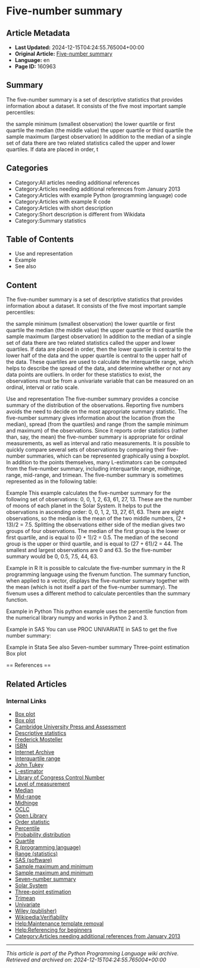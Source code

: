 # Five-number summary

## Article Metadata

- **Last Updated:** 2024-12-15T04:24:55.765004+00:00
- **Original Article:** [Five-number summary](https://en.wikipedia.org/wiki/Five-number_summary)
- **Language:** en
- **Page ID:** 160963

## Summary

The five-number summary is a set of descriptive statistics that provides information about a dataset. It consists of the five most important sample percentiles:

the sample minimum (smallest observation)
the lower quartile or first quartile
the median (the middle value)
the upper quartile or third quartile
the sample maximum (largest observation)
In addition to the median of a single set of data there are two related statistics called the upper and lower quartiles. If data are placed in order, t

## Categories

- Category:All articles needing additional references
- Category:Articles needing additional references from January 2013
- Category:Articles with example Python (programming language) code
- Category:Articles with example R code
- Category:Articles with short description
- Category:Short description is different from Wikidata
- Category:Summary statistics

## Table of Contents

- Use and representation
- Example
- See also

## Content

The five-number summary is a set of descriptive statistics that provides information about a dataset. It consists of the five most important sample percentiles:

the sample minimum (smallest observation)
the lower quartile or first quartile
the median (the middle value)
the upper quartile or third quartile
the sample maximum (largest observation)
In addition to the median of a single set of data there are two related statistics called the upper and lower quartiles. If data are placed in order, then the lower quartile is central to the lower half of the data and the upper quartile is central to the upper half of the data. These quartiles are used to calculate the interquartile range, which helps to describe the spread of the data, and determine whether or not any data points are outliers.
In order for these statistics to exist, the observations must be from a univariate variable that can be measured on an ordinal, interval or ratio scale.

Use and representation
The five-number summary provides a concise summary of the distribution of the observations. Reporting five numbers avoids the need to decide on the most appropriate summary statistic. The five-number summary gives information about the location (from the median), spread (from the quartiles) and range (from the sample minimum and maximum) of the observations. Since it reports order statistics (rather than, say, the mean) the five-number summary is appropriate for ordinal measurements, as well as interval and ratio measurements.
It is possible to quickly compare several sets of observations by comparing their five-number summaries, which can be represented graphically using a boxplot.
In addition to the points themselves, many L-estimators can be computed from the five-number summary, including interquartile range, midhinge, range, mid-range, and trimean.
The five-number summary is sometimes represented as in the following table:

Example
This example calculates the five-number summary for the following set of observations: 0, 0, 1, 2, 63, 61, 27, 13.
These are the number of moons of each planet in the Solar System.
It helps to put the observations in ascending order: 0, 0, 1, 2, 13, 27, 61, 63. There are eight observations, so the median is the mean of the two middle numbers, (2 + 13)/2 = 7.5. Splitting the observations either side of the median gives two groups of four observations. The median of the first group is the lower or first quartile, and is equal to (0 + 1)/2 = 0.5. The median of the second group is the upper or third quartile, and is equal to (27 + 61)/2 = 44.
The smallest and largest observations are 0 and 63.
So the five-number summary would be 0, 0.5, 7.5, 44, 63.

Example in R
It is possible to calculate the five-number summary in the R programming language using the fivenum function. The summary function, when applied to a vector, displays the five-number summary together with the mean (which is not itself a part of the five-number summary). The fivenum uses a different method to calculate percentiles than the summary function.

Example in Python
This python example uses the percentile function from the numerical library numpy and works in Python 2 and 3.

Example in SAS
You can use PROC UNIVARIATE in SAS to get the five number summary:

Example in Stata
See also
Seven-number summary
Three-point estimation
Box plot


== References ==

## Related Articles

### Internal Links

- [Box plot](https://en.wikipedia.org/wiki/Box_plot)
- [Box plot](https://en.wikipedia.org/wiki/Box_plot)
- [Cambridge University Press and Assessment](https://en.wikipedia.org/wiki/Cambridge_University_Press_and_Assessment)
- [Descriptive statistics](https://en.wikipedia.org/wiki/Descriptive_statistics)
- [Frederick Mosteller](https://en.wikipedia.org/wiki/Frederick_Mosteller)
- [ISBN](https://en.wikipedia.org/wiki/ISBN)
- [Internet Archive](https://en.wikipedia.org/wiki/Internet_Archive)
- [Interquartile range](https://en.wikipedia.org/wiki/Interquartile_range)
- [John Tukey](https://en.wikipedia.org/wiki/John_Tukey)
- [L-estimator](https://en.wikipedia.org/wiki/L-estimator)
- [Library of Congress Control Number](https://en.wikipedia.org/wiki/Library_of_Congress_Control_Number)
- [Level of measurement](https://en.wikipedia.org/wiki/Level_of_measurement)
- [Median](https://en.wikipedia.org/wiki/Median)
- [Mid-range](https://en.wikipedia.org/wiki/Mid-range)
- [Midhinge](https://en.wikipedia.org/wiki/Midhinge)
- [OCLC](https://en.wikipedia.org/wiki/OCLC)
- [Open Library](https://en.wikipedia.org/wiki/Open_Library)
- [Order statistic](https://en.wikipedia.org/wiki/Order_statistic)
- [Percentile](https://en.wikipedia.org/wiki/Percentile)
- [Probability distribution](https://en.wikipedia.org/wiki/Probability_distribution)
- [Quartile](https://en.wikipedia.org/wiki/Quartile)
- [R (programming language)](https://en.wikipedia.org/wiki/R_(programming_language))
- [Range (statistics)](https://en.wikipedia.org/wiki/Range_(statistics))
- [SAS (software)](https://en.wikipedia.org/wiki/SAS_(software))
- [Sample maximum and minimum](https://en.wikipedia.org/wiki/Sample_maximum_and_minimum)
- [Sample maximum and minimum](https://en.wikipedia.org/wiki/Sample_maximum_and_minimum)
- [Seven-number summary](https://en.wikipedia.org/wiki/Seven-number_summary)
- [Solar System](https://en.wikipedia.org/wiki/Solar_System)
- [Three-point estimation](https://en.wikipedia.org/wiki/Three-point_estimation)
- [Trimean](https://en.wikipedia.org/wiki/Trimean)
- [Univariate](https://en.wikipedia.org/wiki/Univariate)
- [Wiley (publisher)](https://en.wikipedia.org/wiki/Wiley_(publisher))
- [Wikipedia:Verifiability](https://en.wikipedia.org/wiki/Wikipedia:Verifiability)
- [Help:Maintenance template removal](https://en.wikipedia.org/wiki/Help:Maintenance_template_removal)
- [Help:Referencing for beginners](https://en.wikipedia.org/wiki/Help:Referencing_for_beginners)
- [Category:Articles needing additional references from January 2013](https://en.wikipedia.org/wiki/Category:Articles_needing_additional_references_from_January_2013)

---
_This article is part of the Python Programming Language wiki archive._
_Retrieved and archived on: 2024-12-15T04:24:55.765004+00:00_